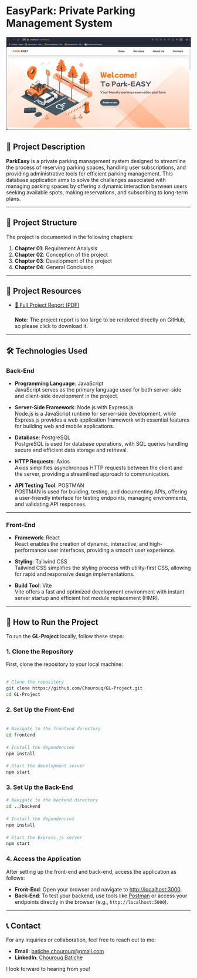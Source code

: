 # EasyPark: Private Parking Management System
![Homesection Image](./welcomesection.png)
## 🌟 Project Description

**ParkEasy** is a private parking management system designed to streamline the process of reserving parking spaces, handling user subscriptions, and providing administrative tools for efficient parking management. This database application aims to solve the challenges associated with managing parking spaces by offering a dynamic interaction between users seeking available spots, making reservations, and subscribing to long-term plans.

---

## 📂 Project Structure

The project is documented in the following chapters:
1. **Chapter 01**: Requirement Analysis 
2. **Chapter 02**: Conception of the project
3. **Chapter 03**: Development of the project
4. **Chapter 04**: General Conclusion  

---

## 📄 Project Resources
- [📘 Full Project Report (PDF)](./BDD_report.pdf)
  ###
  **Note**: The project report is too large to be rendered directly on GitHub, so please click to download it.
  
---
## 🛠️ Technologies Used

### **Back-End**
- **Programming Language**: JavaScript  
  JavaScript serves as the primary language used for both server-side and client-side development in the project.  

- **Server-Side Framework**: Node.js with Express.js  
  Node.js is a JavaScript runtime for server-side development, while Express.js provides a web application framework with essential features for building web and mobile applications.  

- **Database**: PostgreSQL  
  PostgreSQL is used for database operations, with SQL queries handling secure and efficient data storage and retrieval.  

- **HTTP Requests**: Axios  
  Axios simplifies asynchronous HTTP requests between the client and the server, providing a streamlined approach to communication.  

- **API Testing Tool**: POSTMAN  
  POSTMAN is used for building, testing, and documenting APIs, offering a user-friendly interface for testing endpoints, managing environments, and validating API responses.  



---

### **Front-End**
- **Framework**: React  
  React enables the creation of dynamic, interactive, and high-performance user interfaces, providing a smooth user experience.  

- **Styling**: Tailwind CSS  
  Tailwind CSS simplifies the styling process with utility-first CSS, allowing for rapid and responsive design implementations.  

- **Build Tool**: Vite  
  Vite offers a fast and optimized development environment with instant server startup and efficient hot module replacement (HMR).  

---

## 🚀 How to Run the Project

To run the **GL-Project** locally, follow these steps:

### **1. Clone the Repository**

First, clone the repository to your local machine:

```bash

# Clone the repository
git clone https://github.com/Chourouq/GL-Project.git
cd GL-Project
```
### **2. Set Up the Front-End**
```bash

# Navigate to the frontend directory
cd frontend

# Install the dependencies
npm install

# Start the development server
npm start
```
### **3. Set Up the Back-End**
```bash
# Navigate to the backend directory
cd ../backend

# Install the dependencies
npm install

# Start the Express.js server
npm start
```
### **4. Access the Application**

After setting up the front-end and back-end, access the application as follows:

- **Front-End**: Open your browser and navigate to [http://localhost:3000](http://localhost:3000).
- **Back-End**: To test your backend, use tools like [Postman](https://www.postman.com/) or access your endpoints directly in the browser (e.g., `http://localhost:5000`).

---

## 📞 Contact

For any inquiries or collaboration, feel free to reach out to me:

- **Email**: batiche.chourouq@gmail.com
- **LinkedIn**: [Chourouq Batiche](https://www.linkedin.com/in/chourouq-batiche-bb8a2a334/)

I look forward to hearing from you!



